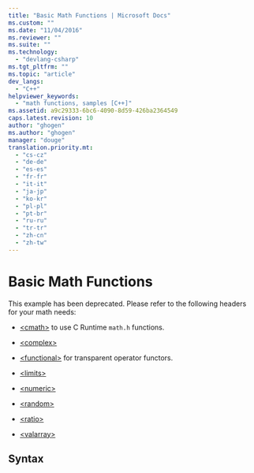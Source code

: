 ```yaml
---
title: "Basic Math Functions | Microsoft Docs"
ms.custom: ""
ms.date: "11/04/2016"
ms.reviewer: ""
ms.suite: ""
ms.technology: 
  - "devlang-csharp"
ms.tgt_pltfrm: ""
ms.topic: "article"
dev_langs: 
  - "C++"
helpviewer_keywords: 
  - "math functions, samples [C++]"
ms.assetid: a9c29333-6bc6-4090-8d59-426ba2364549
caps.latest.revision: 10
author: "ghogen"
ms.author: "ghogen"
manager: "douge"
translation.priority.mt: 
  - "cs-cz"
  - "de-de"
  - "es-es"
  - "fr-fr"
  - "it-it"
  - "ja-jp"
  - "ko-kr"
  - "pl-pl"
  - "pt-br"
  - "ru-ru"
  - "tr-tr"
  - "zh-cn"
  - "zh-tw"
---
```

# Basic Math Functions
This example has been deprecated. Please refer to the following headers for your math needs:  
  
-   [\<cmath>](http://msdn.microsoft.com/Library/80df1dba-60ca-4918-9c2e-fbf446eaa7d6) to use C Runtime `math.h` functions.  
  
-   [\<complex>](http://msdn.microsoft.com/Library/5e728995-3059-496a-9ce9-61d1bfbe4f2b)  
  
-   [\<functional>](http://msdn.microsoft.com/Library/7dd463e8-a29f-49bc-aedd-8fa53b54bfbc) for transparent operator functors.  
  
-   [\<limits>](http://msdn.microsoft.com/Library/e07d6379-5b00-4a3d-a789-40d41538b59e)  
  
-   [\<numeric>](http://msdn.microsoft.com/Library/6d6ccb94-48cc-479b-b4a9-bd9c78d4896a)  
  
-   [\<random>](http://msdn.microsoft.com/Library/60afc25c-b162-4811-97c1-1b65398d4c57)  
  
-   [\<ratio>](http://msdn.microsoft.com/Library/8543e912-2d84-45ea-b3c0-bd7bfacee405)  
  
-   [\<valarray>](http://msdn.microsoft.com/Library/30835415-21c1-4801-8f24-6bbef7dd8ecd)  
  
## Syntax